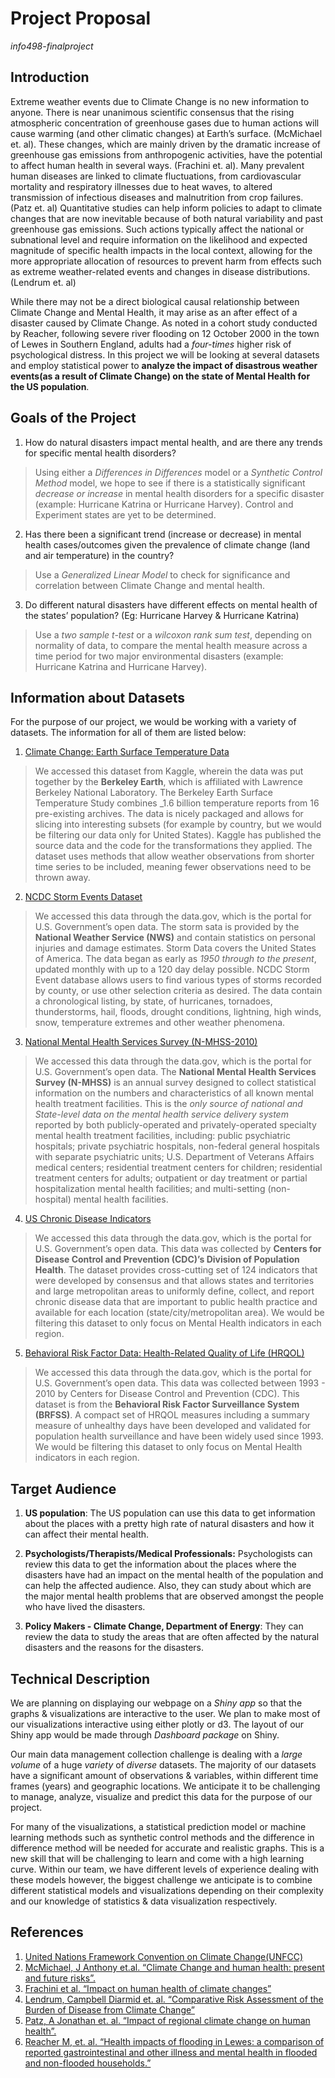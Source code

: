 # Project Proposal
_info498-finalproject_


## Introduction
Extreme weather events due to Climate Change is no new information to anyone. There is near unanimous scientific consensus that the rising atmospheric concentration of greenhouse gases due to human actions will cause warming (and other climatic changes) at Earth’s surface. (McMichael et. al). These changes, which are mainly driven by the dramatic increase of greenhouse gas emissions from anthropogenic activities, have the potential to affect human health in several ways. (Frachini et. al). Many prevalent human diseases are linked to climate fluctuations, from cardiovascular mortality and respiratory illnesses due to heat waves, to altered transmission of infectious diseases and malnutrition from crop failures. (Patz et. al) 
Quantitative studies can help inform policies to adapt to climate changes that are now inevitable because of both natural variability and past greenhouse gas emissions. Such actions typically affect the national or subnational level and require information on the likelihood and expected magnitude of specific health impacts in the local context, allowing for the more appropriate allocation of resources to prevent harm from effects such as extreme weather-related events and changes in disease distributions. (Lendrum et. al)

While there may not be a direct biological causal relationship between Climate Change and Mental Health, it may arise as an after effect of a disaster caused by Climate Change. As noted in a cohort study conducted by Reacher, following severe river flooding on 12 October 2000 in the town of Lewes in Southern England, adults had a _four-times_ higher risk of psychological distress. In this project we will be looking at several datasets and employ statistical power to **analyze the impact of disastrous weather events(as a result of Climate Change) on the state of Mental Health for the US population**.

## Goals of the Project
1. How do natural disasters impact mental health, and are there any trends for specific mental health disorders? 
> Using either a _Differences in Differences_ model or a _Synthetic Control Method_ model, we hope to see if there is a statistically significant _decrease or increase_ in mental health disorders for a specific disaster (example: Hurricane Katrina or Hurricane Harvey). Control and Experiment states are yet to be determined.

2. Has there been a significant trend (increase or decrease) in mental health cases/outcomes given the prevalence of climate change (land and air temperature) in the country?
> Use a _Generalized Linear Model_ to check for significance and correlation between Climate Change and mental health.

3. Do different natural disasters have different effects on mental health of the states’ population? (Eg: Hurricane Harvey & Hurricane Katrina) 
> Use a _two sample t-test_ or a _wilcoxon rank sum test_, depending on normality of data, to compare the mental health measure across a time period for two major environmental disasters (example: Hurricane Katrina and Hurricane Harvey).

## Information about Datasets
For the purpose of our project, we would be working with a variety of datasets. The information for all of them are listed below:  

1. [Climate Change: Earth Surface Temperature Data](https://www.kaggle.com/berkeleyearth/climate-change-earth-surface-temperature-data/data)

> We accessed this dataset from Kaggle, wherein the data was put together by the **Berkeley Earth**, which is affiliated with Lawrence Berkeley National Laboratory. The Berkeley Earth Surface Temperature Study combines _1.6 billion temperature reports from 16 pre-existing archives. The data is nicely packaged and allows for slicing into interesting subsets (for example by country, but we would be filtering our data only for United States). Kaggle has published the source data and the code for the transformations they applied. The dataset uses methods that allow weather observations from shorter time series to be included, meaning fewer observations need to be thrown away.

2. [NCDC Storm Events Dataset](https://catalog.data.gov/dataset/ncdc-storm-events-database)

> We accessed this data through the data.gov, which is the portal for U.S. Government’s open data. The storm sata is provided by the **National Weather Service (NWS)** and contain statistics on personal injuries and damage estimates. Storm Data covers the United States of America. The data began as early as _1950 through to the present_, updated monthly with up to a 120 day delay possible. NCDC Storm Event database allows users to find various types of storms recorded by county, or use other selection criteria as desired. The data contain a chronological listing, by state, of hurricanes, tornadoes, thunderstorms, hail, floods, drought conditions, lightning, high winds, snow, temperature extremes and other weather phenomena.

3. [National Mental Health Services Survey (N-MHSS-2010)](https://catalog.data.gov/dataset/national-mental-health-services-survey-n-mhss-2010-c0393)

> We accessed this data through the data.gov, which is the portal for U.S. Government’s open data. The **National Mental Health Services Survey (N-MHSS)** is an annual survey designed to collect statistical information on the numbers and characteristics of all known mental health treatment facilities. This is the _only source of national and State-level data on the mental health service delivery system_ reported by both publicly-operated and privately-operated specialty mental health treatment facilities, including: public psychiatric hospitals; private psychiatric hospitals, non-federal general hospitals with separate psychiatric units; U.S. Department of Veterans Affairs medical centers; residential treatment centers for children; residential treatment centers for adults; outpatient or day treatment or partial hospitalization mental health facilities; and multi-setting (non-hospital) mental health facilities.

4. [US Chronic Disease Indicators](https://catalog.data.gov/dataset/u-s-chronic-disease-indicators-cdi)

> We accessed this data through the data.gov, which is the portal for U.S. Government’s open data. This data was collected by **Centers for Disease Control and Prevention (CDC)’s  Division of Population Health**. The dataset provides cross-cutting set of 124 indicators that were developed by consensus and that allows states and territories and large metropolitan areas to uniformly define, collect, and report chronic disease data that are important to public health practice and available for each location (state/city/metropolitan area). We would be filtering this dataset to only focus on Mental Health indicators in each region. 

5. [Behavioral Risk Factor Data: Health-Related Quality of Life (HRQOL)](https://catalog.data.gov/dataset/behavioral-risk-factor-data-health-related-quality-of-life-hrqol-76ea6)

> We accessed this data through the data.gov, which is the portal for U.S. Government’s open data. This data was collected between 1993 - 2010 by Centers for Disease Control and Prevention (CDC). This dataset is from the **Behavioral Risk Factor Surveillance System (BRFSS)**. A compact set of HRQOL measures including a summary measure of unhealthy days have been developed and validated for population health surveillance and have been widely used since 1993. We would be filtering this dataset to only focus on Mental Health indicators in each region. 

## Target Audience
1. **US population**: The US population can use this data to get information about the places with a pretty high rate of natural disasters and how  it can affect their mental health. 

2. **Psychologists/Therapists/Medical Professionals:** Psychologists can review this data to get the information about the places where the disasters have had an impact on the mental health of the population and can help the affected audience. Also, they can study about which are the major mental health problems that are observed amongst the people  who have lived the disasters.

3. **Policy Makers - Climate Change,  Department of Energy**: They can review the data to study the areas that are often affected by the natural disasters and the reasons for the disasters. 

## Technical Description

We are planning on displaying our webpage on a _Shiny app_ so that the graphs & visualizations are interactive to the user. We plan to make most of our visualizations interactive using either plotly or d3. The layout of our Shiny app would be made through _Dashboard package_ on Shiny. 

Our main data management collection challenge is dealing with a _large volume_ of a huge _variety_ of _diverse_ datasets. The majority of our datasets have a significant amount of observations & variables, within different time frames (years) and geographic locations. We anticipate it to be challenging to manage, analyze, visualize and predict this data for the purpose of our project. 

For many of the visualizations, a statistical prediction model or machine learning methods such as synthetic control methods and the difference in difference method will be needed for accurate and realistic graphs. This is a new skill that will be challenging to learn and come with a high learning curve. Within our team, we have different levels of experience dealing with these models however, the biggest challenge we anticipate is to combine different statistical models and visualizations depending on their complexity and our knowledge of statistics & data visualization respectively. 

  
## References

1. [United Nations Framework Convention on Climate Change(UNFCC)](https://unfccc.int/news/president-obama-climate-change-greatest-threat-to-future-generations)
2. [McMichael, J Anthony et.al. “Climate Change and human health: present and future risks”.](https://www.sciencedirect.com/science/article/pii/S0140673606680793)
3. [Frachini et al. “Impact on human health of climate changes”](https://www.ncbi.nlm.nih.gov/pubmed/25582074)
4. [Lendrum, Campbell Diarmid et. al. “Comparative Risk Assessment of the Burden of Disease from Climate Change”](https://www.ncbi.nlm.nih.gov/pmc/articles/PMC1764135/)
5. [Patz, A Jonathan et. al. “Impact of regional climate change on human health”.](http://www.precaution.org/lib/05/warming_harms_health.051117.pdf)
6. [Reacher M, et. al. “Health impacts of flooding in Lewes: a comparison of reported gastrointestinal and other illness and mental health in flooded and non-flooded households.”](https://www.ncbi.nlm.nih.gov/pubmed/15137280)
